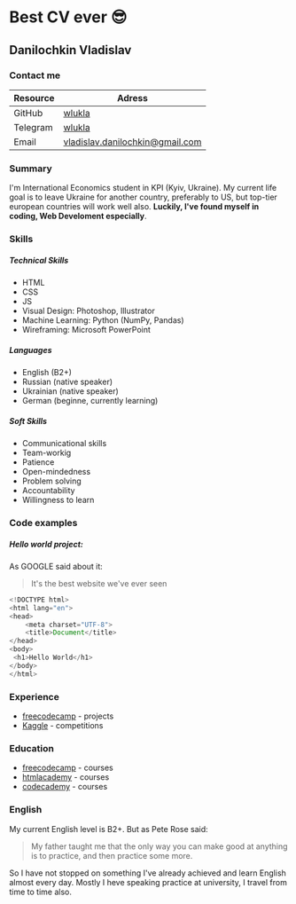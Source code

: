 # Best CV ever :sunglasses:	
## Danilochkin Vladislav
### Contact me
| Resource 	| Adress                                                                    	|
|----------	|---------------------------------------------------------------------------	|
| GitHub   	| [wlukla](https://github.com/wlukla)                                      	|
| Telegram 	| [wlukla](https://t.me/wlukla)                                             	|
| Email    	| [vladislav.danilochkin@gmail.com](mailto:vladislav.danilochkin@gmail.com) 	|
### Summary
I'm International Economics student in KPI (Kyiv, Ukraine). My current life goal is to leave Ukraine for another country, preferably to US, but top-tier european countries will work well also. **Luckily, I've found myself in coding, Web Develoment especially**.
### Skills
##### Technical Skills
* HTML
* CSS
* JS
* Visual Design: Photoshop, Illustrator
* Machine Learning: Python (NumPy, Pandas)
* Wireframing: Microsoft PowerPoint
##### Languages
* English (B2+)
* Russian (native speaker)
* Ukrainian (native speaker)
* German (beginne, currently learning)
##### Soft Skills
* Communicational skills
* Team-workig
* Patience
* Open-mindedness
* Problem solving
* Accountability
* Willingness to learn
### Code examples
##### Hello world project: 
As GOOGLE said about it:
>  It's the best website we've ever seen
```javascript
<!DOCTYPE html>
<html lang="en">
<head>
    <meta charset="UTF-8">
    <title>Document</title>
</head>
<body>
 <h1>Hello World</h1>
</body>
</html>
```
### Experience
* [freecodecamp](https://www.freecodecamp.org/wlukla) - projects
* [Kaggle](https://www.kaggle.com/wlukla) - competitions
### Education
* [freecodecamp](https://www.freecodecamp.org/wlukla) - courses
* [htmlacademy](https://htmlacademy.ru/profile/id778163) - courses
* [codecademy](https://www.codecademy.com/profiles/wlukla) - courses
### English
My current English level is B2+. But as Pete Rose said:
> My father taught me that the only way you can make good at anything is to practice, and then practice some more.

So I have not stopped on something I've already achieved and learn English almost every day. Mostly I heve speaking practice at university, I travel from time to time also.